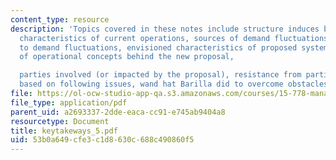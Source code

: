 ```yaml
---
content_type: resource
description: 'Topics covered in these notes include structure induces behavior, key
  characteristics of current operations, sources of demand fluctuations, costs attributable
  to demand fluctuations, envisioned characteristics of proposed system, further illumination
  of operational concepts behind the new proposal,

  parties involved (or impacted by the proposal), resistance from parties involved
  based on following issues, wand hat Barilla did to overcome obstacles (Spa (B) Case).'
file: https://ol-ocw-studio-app-qa.s3.amazonaws.com/courses/15-778-management-of-supply-networks-for-products-and-services-summer-2004/53b0a649cfe3c1d8630c688c490860f5_keytakeways_5.pdf
file_type: application/pdf
parent_uid: a2693337-2dde-eaca-cc91-e745ab9404a8
resourcetype: Document
title: keytakeways_5.pdf
uid: 53b0a649-cfe3-c1d8-630c-688c490860f5
---
```

